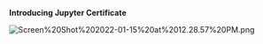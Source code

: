 **Introducing Jupyter Certificate**

![Screen%20Shot%202022-01-15%20at%2012.28.57%20PM.png](attachment:Screen%20Shot%202022-01-15%20at%2012.28.57%20PM.png)
